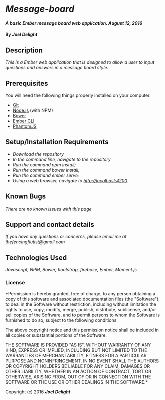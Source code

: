 # _Message-board_

#### _A basic Ember message board web application. August 12, 2016_

#### By _**Joel Delight**_

## Description

_This is a Ember web application that is designed to allow a user to input questions and answers in a message board style._


## Prerequisites

You will need the following things properly installed on your computer.

* [Git](http://git-scm.com/)
* [Node.js](http://nodejs.org/) (with NPM)
* [Bower](http://bower.io/)
* [Ember CLI](http://ember-cli.com/)
* [PhantomJS](http://phantomjs.org/)


## Setup/Installation Requirements

* _Download the repository_
* _In the command line, navigate to the repository_
* _Run the command npm install;_
* _Run the command bower install;_
* _Run the command ember serve;_
* _Using a web browser, navigate to [http://localhost:4200](http://localhost:4200)._

## Known Bugs

_There are no known issues with this page_

## Support and contact details

_If you have any questions or concerns, please email me at thefencingflutist@gmail.com_


## Technologies Used

_Javascript, NPM, Bower, bootstrap, firebase, Ember, Moment.js_

### License

*Permission is hereby granted, free of charge, to any person obtaining a copy
of this software and associated documentation files (the "Software"), to deal
in the Software without restriction, including without limitation the rights
to use, copy, modify, merge, publish, distribute, sublicense, and/or sell
copies of the Software, and to permit persons to whom the Software is
furnished to do so, subject to the following conditions:

The above copyright notice and this permission notice shall be included in all
copies or substantial portions of the Software.

THE SOFTWARE IS PROVIDED "AS IS", WITHOUT WARRANTY OF ANY KIND, EXPRESS OR
IMPLIED, INCLUDING BUT NOT LIMITED TO THE WARRANTIES OF MERCHANTABILITY,
FITNESS FOR A PARTICULAR PURPOSE AND NONINFRINGEMENT. IN NO EVENT SHALL THE
AUTHORS OR COPYRIGHT HOLDERS BE LIABLE FOR ANY CLAIM, DAMAGES OR OTHER
LIABILITY, WHETHER IN AN ACTION OF CONTRACT, TORT OR OTHERWISE, ARISING FROM,
OUT OF OR IN CONNECTION WITH THE SOFTWARE OR THE USE OR OTHER DEALINGS IN THE
SOFTWARE.*

Copyright (c) 2016 **_Joel Delight_**
